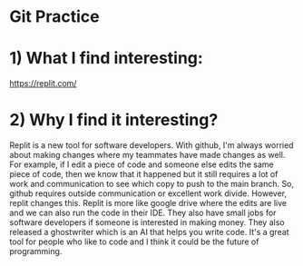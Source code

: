 # Git Practice
# 1) What I find interesting: 


https://replit.com/

# 2) Why I find it interesting? 


Replit is a new tool for software developers. With github, I'm always worried about making changes where my teammates have made changes as well. For example, if I edit a piece of code and someone else edits the same piece of code, then we know that it happened but it still requires a lot of work and communication to see which copy to push to the main branch. So, github requires outside communication or excellent work divide. However, replit changes this. Replit is more like google drive where the edits are live and we can also run the code in their IDE. They also have small jobs for software developers if someone is interested in making money. They also released a ghostwriter which is an AI that helps you write code. It's a great tool for people who like to code and I think it could be the future of programming. 